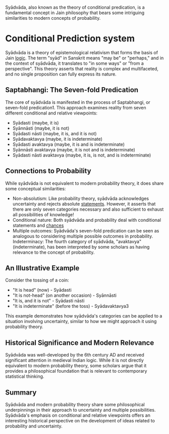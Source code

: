 <!-- markdownlint-disable-next-line -->
Syādvāda, also known as the theory of conditional predication, is a fundamental concept in Jain philosophy that bears some intriguing similarities to modern concepts of probability.

# Conditional Prediction system

Syādvāda is a theory of epistemological relativism that forms the basis of Jain [logic](https://www.newworldencyclopedia.org/entry/Syadvada). The term "syād" in Sanskrit means "may be" or "perhaps," and in the context of syādvāda, it translates to "in some ways" or "from a perspective". This theory asserts that reality is complex and multifaceted, and no single proposition can fully express its nature.

## Saptabhangi: The Seven-fold Predication

The core of syādvāda is manifested in the process of Saptabhangi, or seven-fold predication1. This approach examines reality from seven different conditional and relative viewpoints:

- Syādasti (maybe, it is)
- Syānnāsti (maybe, it is not)
- Syādasti nāsti (maybe, it is, and it is not)
- Syādavaktavya (maybe, it is indeterminate)
- Syādasti avaktavya (maybe, it is and is indeterminate)
- Syānnāsti avaktavya (maybe, it is not and is indeterminate)
- Syādasti nāsti avaktavya (maybe, it is, is not, and is indeterminate)

## Connections to Probability

While syādvāda is not equivalent to modern probability theory, it does share some conceptual similarities:

- Non-absolutism: Like probability theory, syādvāda acknowledges uncertainty and rejects absolute [statements](https://indiaphilosophy.wordpress.com/tag/syadvad/). However, it asserts that there are only seven categories necessary and also sufficient to exhaust all possibilities of knowledge!
- Conditional nature: Both syādvāda and probability deal with conditional statements and [chances](https://jainfriends.tripod.com/books/jiblsyadvada.html)
- Multiple outcomes: Syādvāda's seven-fold predication can be seen as analogous to considering multiple possible outcomes in probability.
Indeterminacy: The fourth category of syādvāda, "avaktavya" (indeterminate), has been interpreted by some scholars as having relevance to the concept of probability.

## An Illustrative Example

Consider the tossing of a coin:

- "It is head" (now) - Syādasti
- "It is not-head" (on another occasion) - Syānnāsti
- "It is, and it is not" - Syādasti nāsti
- "It is indeterminate" (before the toss) - Syādavaktavya3

This example demonstrates how syādvāda's categories can be applied to a situation involving uncertainty, similar to how we might approach it using probability theory.

## Historical Significance and Modern Relevance

Syādvāda was well-developed by the 6th century AD and received significant attention in medieval Indian logic. While it is not directly equivalent to modern probability theory, some scholars argue that it provides a philosophical foundation that is relevant to contemporary statistical thinking.

## Summary

Syādvāda and modern probability theory share some philosophical underpinnings in their approach to uncertainty and multiple possibilities. Syādvāda's emphasis on conditional and relative viewpoints offers an interesting historical perspective on the development of ideas related to probability and uncertainty.
